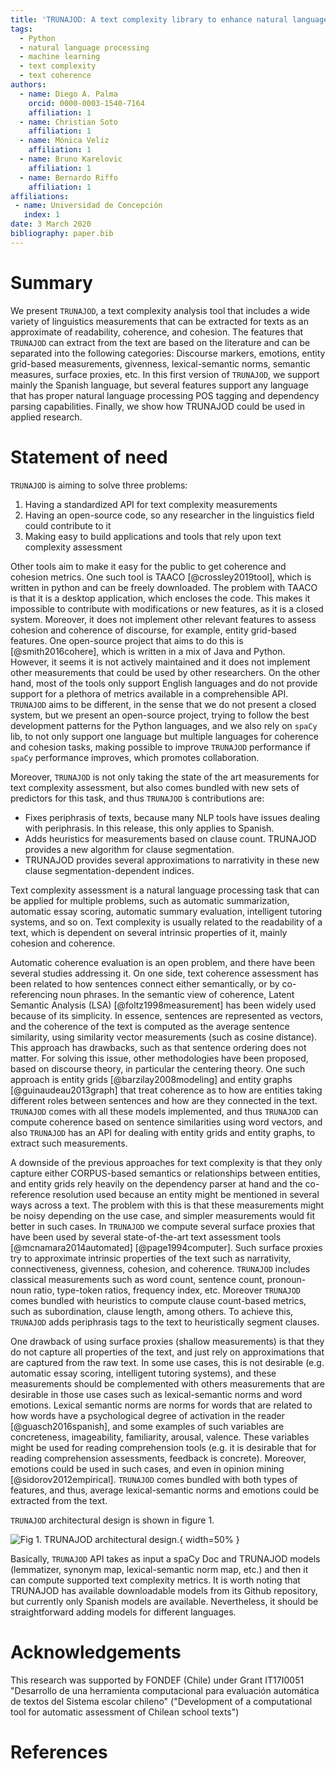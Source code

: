 ```yaml
---
title: 'TRUNAJOD: A text complexity library to enhance natural language processing'
tags:
  - Python
  - natural language processing
  - machine learning
  - text complexity
  - text coherence
authors:
  - name: Diego A. Palma
    orcid: 0000-0003-1540-7164
    affiliation: 1
  - name: Christian Soto
    affiliation: 1
  - name: Mónica Veliz
    affiliation: 1
  - name: Bruno Karelovic
    affiliation: 1
  - name: Bernardo Riffo
    affiliation: 1
affiliations:
 - name: Universidad de Concepción
   index: 1
date: 3 March 2020
bibliography: paper.bib
---
```


# Summary

We present `TRUNAJOD`, a text complexity analysis tool that includes a wide variety of linguistics measurements that can be extracted for texts as an approximate of readability, coherence, and cohesion. The features that `TRUNAJOD` can extract from the text are based on the literature and can be separated into the following categories: Discourse markers, emotions, entity grid-based measurements, givenness, lexical-semantic norms, semantic measures, surface proxies, etc. In this first version of `TRUNAJOD`, we support mainly the Spanish language, but several features support any language that has proper natural language processing POS tagging and dependency parsing capabilities. Finally, we show how TRUNAJOD could be used in applied research.

# Statement of need

`TRUNAJOD` is aiming to solve three problems:

1. Having a standardized API for text complexity measurements
2. Having an open-source code, so any researcher in the linguistics field could contribute to it
3. Making easy to build applications and tools that rely upon text complexity assessment

Other tools aim to make it easy for the public to get coherence and cohesion metrics. One such tool is TAACO [@crossley2019tool], which is written in python and can be freely downloaded. The problem with TAACO is that it is a desktop application, which encloses the code. This makes it impossible to contribute with modifications or new features, as it is a closed system. Moreover, it does not implement other relevant features to assess cohesion and coherence of discourse, for example, entity grid-based features. One open-source project that aims to do this is [@smith2016cohere], which is written in a mix of Java and Python. However, it seems it is not actively maintained and it does not implement other measurements that could be used by other researchers. On the other hand, most of the tools only support English languages and do not provide support for a plethora of metrics available in a comprehensible API. `TRUNAJOD` aims to be different, in the sense that we do not present a closed system, but we present an open-source project, trying to follow the best development patterns for the Python languages, and we also rely on `spaCy` lib, to not only support one language but multiple languages for coherence and cohesion tasks, making possible to improve `TRUNAJOD` performance if `spaCy` performance improves, which promotes collaboration.

Moreover, `TRUNAJOD` is not only taking the state of the art measurements for text complexity assessment, but also comes bundled with new sets of predictors for this task, and thus `TRUNAJOD` ́s contributions are:

* Fixes periphrasis of texts, because many NLP tools have issues dealing with periphrasis. In this release, this only applies to Spanish.
* Adds heuristics for measurements based on clause count. TRUNAJOD provides a new algorithm for clause segmentation.
* TRUNAJOD provides several approximations to narrativity in these new clause segmentation-dependent indices.

Text complexity assessment is a natural language processing task that can be applied for multiple problems, such as automatic summarization, automatic essay scoring, automatic summary evaluation, intelligent tutoring systems, and so on. Text complexity is usually related to the readability of a text, which is dependent on several intrinsic properties of it, mainly cohesion and coherence.

Automatic coherence evaluation is an open problem, and there have been several studies addressing it. On one side, text coherence assessment has been related to how sentences connect either semantically, 
or by co-referencing noun phrases. In the semantic view of coherence, Latent Semantic Analysis (LSA) [@foltz1998measurement] has been widely used because of its simplicity. In essence, sentences are represented as vectors, and the coherence of the text is computed as the average sentence similarity, using similarity vector measurements (such as cosine distance). This approach has drawbacks, such as that sentence ordering does not matter. For solving this issue, other methodologies have been proposed, based on discourse theory, in particular the centering theory. One such approach is entity grids [@barzilay2008modeling] and entity graphs [@guinaudeau2013graph] that treat coherence as to how are entities taking different roles between sentences and how are they connected in the text. `TRUNAJOD` comes with all these models implemented, and thus `TRUNAJOD` can compute coherence based on sentence similarities using word vectors, and also `TRUNAJOD` has an API for dealing with entity grids and entity graphs, to extract such measurements.

A downside of the previous approaches for text complexity is that they only capture either CORPUS-based semantics or relationships between entities, and entity grids rely heavily on the dependency parser at hand and the co-reference resolution used because an entity might be mentioned in several ways across a text. The problem with this is that these measurements might be noisy depending on the use case, and simpler measurements would fit better in such cases. In `TRUNAJOD` we compute several surface proxies that have been used by several state-of-the-art text assessment tools [@mcnamara2014automated] [@page1994computer]. Such surface proxies try to approximate intrinsic properties of the text such as narrativity, connectiveness, givenness, cohesion, and coherence. `TRUNAJOD` includes classical measurements such as word count, sentence count, pronoun-noun ratio, type-token ratios, frequency index, etc. Moreover `TRUNAJOD` comes bundled with heuristics to compute clause count-based metrics, such as subordination, clause length, among others. To achieve this, `TRUNAJOD` adds periphrasis tags to the text to heuristically segment clauses.

One drawback of using surface proxies (shallow measurements) is that they do not capture all properties of the text,  and just rely on approximations that are captured from the raw text. In some use cases, this is not desirable (e.g. automatic essay scoring, intelligent tutoring systems), and these measurements should be complemented with others measurements that are desirable in those use cases such as lexical-semantic norms and word emotions. Lexical semantic norms are norms for words that are related to how words have a psychological degree of activation in the reader [@guasch2016spanish], and some examples of such variables are concreteness, imageability, familiarity, arousal, valence. These variables might be used for reading comprehension tools (e.g. it is desirable that for reading comprehension assessments, feedback is concrete). Moreover, emotions could be used in such cases, and even in opinion mining [@sidorov2012empirical]. `TRUNAJOD` comes bundled with both types of features, and thus, average lexical-semantic norms and emotions could be extracted from the text. 

`TRUNAJOD` architectural design is shown in figure 1.

![Fig 1. `TRUNAJOD` architectural design.](figure1.png){ width=50% }

Basically, `TRUNAJOD` API takes as input a spaCy Doc and TRUNAJOD models (lemmatizer, synonym map, lexical-semantic norm map, etc.) and then it can compute supported text complexity metrics. It is worth noting that TRUNAJOD has available downloadable models from its Github repository, but currently only Spanish models are available. Nevertheless, it should be straightforward adding models for different languages.


# Acknowledgements

This research was supported by FONDEF (Chile) under Grant IT17I0051 "Desarrollo de una herramienta computacional para 
evaluación automática de textos del Sistema escolar chileno" ("Development of a computational tool for automatic 
assessment of Chilean school texts")

# References